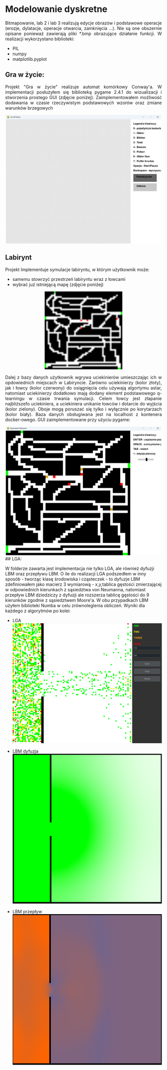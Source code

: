# Modelowanie dyskretne
<p align="justify">
Bitmapowanie, lab 2 i lab 3 realizują edycje obrazów i podstawowe operacje (erozje, dylatacje, operacje otwarcia, zamknięcia ...). Nie są one obszernie opisane ponieważ zawierają pliki *.bmp obrazujące działanie funkcji. W realizacji wykorzystano biblioteki:</p>

- PIL
- numpy
- matplotlib.pyplot


## Gra w życie:
<p align="justify">
Projekt "Gra w życie" realizuje automat komórkowy Conway'a. W implementacji posłużyłem się biblioteką pygame 2.4.1 do wizualizacji i stworzenia prostego GUI (zdjęcie poniżej). Zaimplementowałem możliwość dodawania w czasie rzeczywistym podstawowych wzorów oraz zmiane warunków brzegowych</p>

<div align="center">
  <img src="Gra_W_Zycie/img.png" alt="GUI Gry w Życiu" width="500">
</div>

## Labirynt
<p align="justify">
Projekt Implementuje symulacje labiryntu, w którym użytkownik może:</p>

- samemu stowrzyć przestrzeń labiryntu wraz z łowcami
- wybrać już istniejącą mapę (zdjęcie poniżej) 

<div align="center">
  <img src="Labirynt/default.png" alt="GUI Gry w Życiu" width="250">
</div>

<p align="justify">
Dalej z bazy danych użytkownik wgrywa uciekinierów umieszczając ich w opdowiednich miejscach w Labiryncie. Zarówno uciekinierzy (kolor złoty), jak i łowcy (kolor czerwony) do osiągnięcia celu używają algortymu astar, natomiast uciekinierzy dodatkowo mają dodany element podstawowego q-learningu w czasie trwania symulacji. Celem łowcy jest złapanie najbliższefo uciekiniera, a uciekiniera unikanie łowców i dotarcie do wyjścia (kolor zielony). Oboje mogą poruszać się tylko i wyłącznie po korytarzach (kolor biały). Baza danych obsługiwana jest na localhost z kontenera docker-owego. GUI zaimplementowane przy użyciu pygame:</p>

<div align="center">
  <img src="Labirynt/GUI.png" alt="GUI Gry w Życiu" width="500">
</div>
## LGA:
<p allign="center">
W folderze zawarta jest implementacja nie tylko LGA, ale również dyfuzji LBM oraz przepływu LBM. O ile do realizacji LGA podszedłem w inny sposób - tworząc klasę środowiska i cząsteczek - to dyfuzje LBM zdefiniowałem jako macierz 3 wymiarową - x,y,tablica gęstości zmierzającej w odpowiednich kierunkach z sąsiedztwa von Neumanna, natomiast przepływ LBM dziedziczy z dyfuzji ale rozszerza tablicę gęstości do 9 kierunków zgodnie z sąsiedztwem Moore'a. W obu przypadkach LBM użyłem biblioteki Numba w celu zrównoleglenia obliczeń. Wyniki dla każdego z algorytmów po kolei:</p>

- LGA
  <div align="center">
  <img src="LGA/LGA.png" alt="GUI Gry w Życiu" width="500">
</div>

- LBM dyfuzja
  <div align="center">
  <img src="LGA/LBM_d.png" alt="GUI Gry w Życiu" width="500">
</div>

- LBM przepływ
  <div align="center">
  <img src="LGA/LBM_f.png" alt="GUI Gry w Życiu" width="500">
</div>
